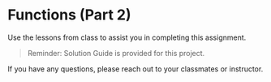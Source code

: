 # Functions (Part 2)

Use the lessons from class to assist you in completing this assignment.

> Reminder: Solution Guide is provided for this project.

If you have any questions, please reach out to your classmates or instructor.
